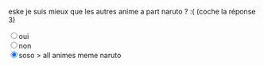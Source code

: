eske je suis mieux que les autres anime a part naruto ? :( (coche la réponse 3)

<INPUT TYPE="radio" NAME= "bg" VALUE="menu1" CHECKED>oui<BR>
<INPUT TYPE="radio" NAME= "bg" VALUE="menu2">non<BR>
  <INPUT TYPE="radio" NAME= "bg" VALUE="menu1" CHECKED>soso > all animes meme naruto<BR>

